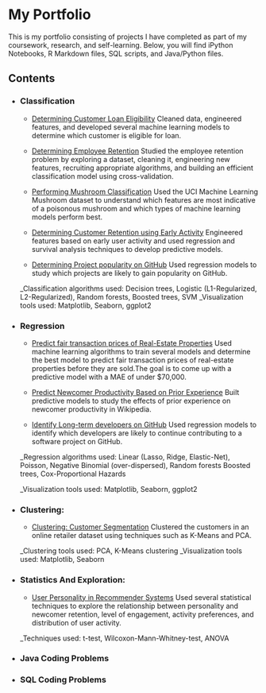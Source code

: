 # My Portfolio

This is my portfolio consisting of projects I have completed as part of my coursework, research, and self-learning.
Below, you will find iPython Notebooks, R Markdown files, SQL scripts, and Java/Python files.

## Contents

- ### Classification 

    - [Determining Customer Loan Eligibility](https://github.com/rk567/DSPortfolio/blob/master/MachineLearning/Classification/loan%20prediction/customer%20loan%20eligibility.ipynb)  Cleaned data, engineered features, and developed several machine learning models to determine which customer is eligible for loan.

    - [Determining Employee Retention](https://github.com/rk567/DSPortfolio/blob/master/MachineLearning/Classification/customer%20retention/Customer%20Retention%20-%20Classification.ipynb) Studied the employee retention problem by exploring a dataset, cleaning it, engineering new features, recruiting appropriate algorithms, and building an efficient classification model using cross-validation.

    - [Performing Mushroom Classification](https://github.com/rk567/DSPortfolio/blob/master/MachineLearning/Classification/mushroom%20classification/SVM%20Demo2.ipynb) Used the UCI Machine Learning Mushroom dataset to understand which features are most indicative of a poisonous mushroom and which types of machine learning models perform best.

    - [Determining Customer Retention using Early Activity](http://www-users.cs.umn.edu/~raghav/papers/CSCW_Karumur16.pdf) Engineered features based on early user activity and used regression and survival analysis techniques to develop predictive models.
    
    - [Determining Project popularity on GitHub]() Used regression models to study which projects are likely to gain popularity on GitHub.

    _Classification algorithms used: Decision trees, Logistic (L1-Regularized, L2-Regularized), Random forests, Boosted trees, SVM
    _Visualization tools used: Matplotlib, Seaborn, ggplot2

- ### Regression

    - [Predict fair transaction prices of Real-Estate Properties](https://github.com/rk567/DSPortfolio/blob/master/MachineLearning/Regression%20-%20Real%20Estate%20Prices/Predicting_transaction_prices1.ipynb)  Used machine learning algorithms to train several models and determine the best model to predict fair transaction prices of real-estate properties before they are sold.The goal is to come up with a predictive model with a MAE of under $70,000.
    
    - [Predict Newcomer Productivity Based on Prior Experience](http://www-users.cs.umn.edu/~raghav/papers/content-king-leadership.pdf) Built predictive models to study the effects of prior experience on newcomer productivity in Wikipedia.

    - [Identify Long-term developers on GitHub]() Used regression models to identify which developers are likely to continue contributing to a software project on GitHub.

    _Regression algorithms used: Linear (Lasso, Ridge, Elastic-Net), Poisson, Negative Binomial (over-dispersed), Random forests Boosted trees, Cox-Proportional Hazards

    _Visualization tools used: Matplotlib, Seaborn, ggplot2
    
- ### Clustering:

    - [Clustering: Customer Segmentation]() Clustered the customers in an online retailer dataset using techniques such as K-Means and PCA.

    _Clustering tools used: PCA, K-Means clustering
    _Visualization tools used: Matplotlib, Seaborn

- ### Statistics And Exploration:

    - [User Personality in Recommender Systems](http://www-users.cs.umn.edu/~raghav/papers/Karumur_UMAP16.pdf) Used several statistical techniques to explore the relationship between personality and newcomer retention, level of engagement, activity preferences, and distribution of user activity.

    _Techniques used: t-test, Wilcoxon-Mann-Whitney-test, ANOVA 

- ### Java Coding Problems
- ### SQL Coding Problems
